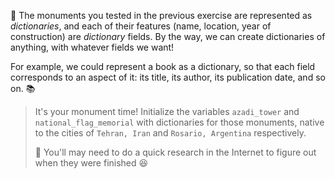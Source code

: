 :blue_book: The monuments you tested in the previous exercise are represented as _dictionaries_, and each of their features (name, location, year of construction) are _dictionary_ fields. By the way, we can create dictionaries of anything, with whatever fields we want!

For example, we could represent a book as a dictionary, so that each field corresponds to an aspect of it: its title, its author, its publication date, and so on. :books:

> It's your monument time! Initialize the variables `azadi_tower` and `national_flag_memorial` with dictionaries for those monuments, native to the cities of `Tehran, Iran` and `Rosario, Argentina` respectively. 
>
> :mag_right: You'll may need to do a quick research in the Internet to figure out when they were finished :satisfied:
